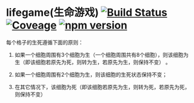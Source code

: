 # lifegame(生命游戏) [![Build Status](https://travis-ci.org/moyunchen/lifegame.svg?branch=master)](https://travis-ci.org/moyunchen/lifegame) [![Coveage](https://img.shields.io/codecov/c/github/moyunchen/lifegame/master.svg)](https://codecov.io/gh/moyunchen/lifegame) [![npm version](https://img.shields.io/npm/v/@lifegame/core.svg)](https://www.npmjs.com/package/lifegame)
每个格子的生死遵循下面的原则：

1. 如果一个细胞周围有3个细胞为生（一个细胞周围共有8个细胞），则该细胞为生（即该细胞若原先为死，则转为生，若原先为生，则保持不变） 。
    
2. 如果一个细胞周围有2个细胞为生，则该细胞的生死状态保持不变；
    
3. 在其它情况下，该细胞为死（即该细胞若原先为生，则转为死，若原先为死，则保持不变）
